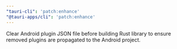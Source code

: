 ```yaml
---
"tauri-cli": 'patch:enhance'
"@tauri-apps/cli": 'patch:enhance'
---
```


Clear Android plugin JSON file before building Rust library to ensure removed plugins are propagated to the Android project.
